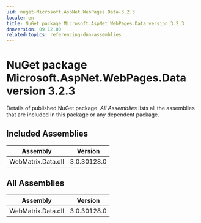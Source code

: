 ```yaml
---
uid: nuget-Microsoft.AspNet.WebPages.Data-3.2.3
locale: en
title: NuGet package Microsoft.AspNet.WebPages.Data version 3.2.3
dnnversion: 09.12.00
related-topics: referencing-dnn-assemblies
---
```


# NuGet package Microsoft.AspNet.WebPages.Data version 3.2.3
Details of published NuGet package.
*All Assemblies* lists all the assemblies that are included in this package or any dependent package.

## Included Assemblies

|Assembly|Version|
|---|---|
|WebMatrix.Data.dll|3.0.30128.0|

## All Assemblies

|Assembly|Version|
|---|---|
|WebMatrix.Data.dll|3.0.30128.0|

